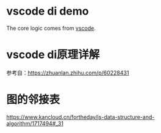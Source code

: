# vscode di demo

The core logic comes from [vscode](https://github.com/microsoft/vscode/tree/main/src/vs/platform/instantiation/common).

# vscode di原理详解

参考自：https://zhuanlan.zhihu.com/p/60228431

# 图的邻接表

https://www.kancloud.cn/fortheday/js-data-structure-and-algorithm/1717494#_31

